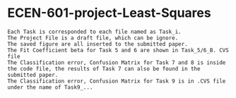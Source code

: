 # ECEN-601-project-Least-Squares

    Each Task is corresponded to each file named as Task_i.
    The Project File is a draft file, which can be ignore.
    The saved figure are all inserted to the submitted paper.
    The Fit Coefficient beta for Task 5 and 6 are shown in Task_5/6_B. CVS file
    The Classification error, Confusion Matrix for Task 7 and 8 is inside the code file, the results of Task 7 can also be found in the submitted paper. 
    The Classification error, Confusion Matrix for Task 9 is in .CVS file under the name of Task9_...
